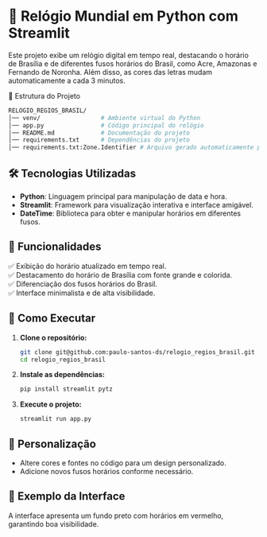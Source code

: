 # 📅 Relógio Mundial em Python com Streamlit  

Este projeto exibe um relógio digital em tempo real, destacando o horário de Brasília e de diferentes fusos horários do Brasil, como Acre, Amazonas e Fernando de Noronha. Além disso, as cores das letras mudam automaticamente a cada 3 minutos.

📌 Estrutura do Projeto

 ```bash
RELOGIO_REGIOS_BRASIL/
│── venv/                 # Ambiente virtual do Python  
│── app.py                # Código principal do relógio  
│── README.md             # Documentação do projeto  
│── requirements.txt      # Dependências do projeto  
│── requirements.txt:Zone.Identifier # Arquivo gerado automaticamente pelo sistema  
```

## 🛠️ **Tecnologias Utilizadas**  
- **Python**: Linguagem principal para manipulação de data e hora.  
- **Streamlit**: Framework para visualização interativa e interface amigável.  
- **DateTime**: Biblioteca para obter e manipular horários em diferentes fusos.  

## 🎯 **Funcionalidades**  
✅ Exibição do horário atualizado em tempo real.  
✅ Destacamento do horário de Brasília com fonte grande e colorida.  
✅ Diferenciação dos fusos horários do Brasil.  
✅ Interface minimalista e de alta visibilidade.  

## 🚀 **Como Executar**  
1. **Clone o repositório:**  
   ```bash
   git clone git@github.com:paulo-santos-ds/relogio_regios_brasil.git
   cd relogio_regios_brasil
   ```  
2. **Instale as dependências:**  
   ```bash
   pip install streamlit pytz
   ```  
3. **Execute o projeto:**  
   ```bash
   streamlit run app.py
   ```  

## 🎨 **Personalização**  
- Altere cores e fontes no código para um design personalizado.  
- Adicione novos fusos horários conforme necessário.  

## 📌 **Exemplo da Interface**  
A interface apresenta um fundo preto com horários em vermelho, garantindo boa visibilidade.  

